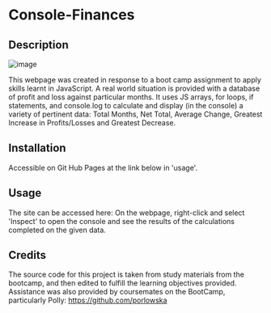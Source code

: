 # Console-Finances
## Description

![image](https://github.com/tejpatta/Console-Finances/assets/147752590/1d847289-0c92-4b11-8bf8-d95d004214a0)

This webpage was created in response to a  boot camp assignment to apply skills learnt in JavaScript. A real world situation is provided with a database of profit and loss against particular months. It uses JS arrays, for loops, if statements, and console.log to calculate and display (in the console) a variety of pertinent data: Total Months, Net Total, Average Change, Greatest Increase in Profits/Losses and Greatest Decrease.

## Installation

Accessible on Git Hub Pages at the link below in 'usage'.

## Usage
The site can be accessed here: 
On the webpage, right-click and select 'Inspect' to open the console and see the results of the calculations completed on the given data.

## Credits

The source code for this project is taken from study materials from the bootcamp, and then edited to fulfill the learning objectives provided. Assistance was also provided by coursemates on the BootCamp, particularly Polly: https://github.com/porlowska

